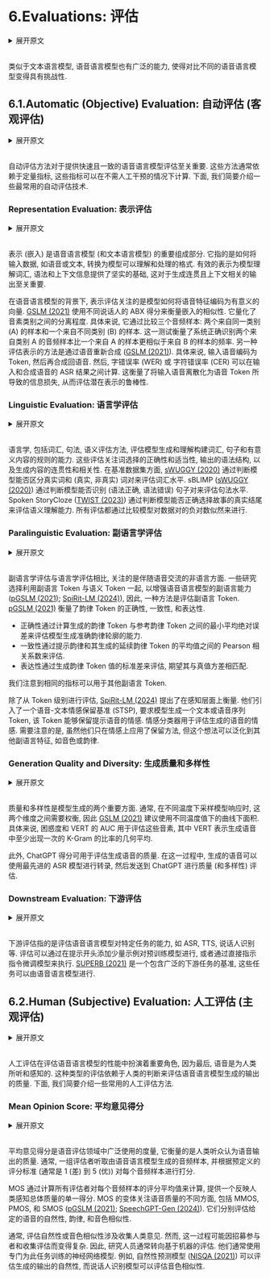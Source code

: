 # 6.Evaluations: 评估

<details>
<summary>展开原文</summary>

Similar to TextLMs, SpeechLMs have a wide range of capabilities, making it challenging to compare different SpeechLMs.
Consequently, it's essential to evaluate SpeechLMs from various perspectives to determine their effectiveness.
In this section, we review the commonly used methods and benchmarks for evaluating SpeechLMs.
We categorize these evaluation methods into automatic and human assessments, each containing distinct evaluation aspects.

</details>
<br>

类似于文本语言模型, 语音语言模型也有广泛的能力, 使得对比不同的语音语言模型变得具有挑战性.

## 6.1.Automatic (Objective) Evaluation: 自动评估 (客观评估)

<details>
<summary>展开原文</summary>

Automatic evaluation methods are essential for providing quick and consistent assessments of SpeechLMs.
These methods typically rely on quantitative metrics that can be computed without human intervention.
Below, we outline some of the most commonly used automatic evaluation techniques.

</details>
<br>

自动评估方法对于提供快速且一致的语音语言模型评估至关重要.
这些方法通常依赖于定量指标, 这些指标可以在不需人工干预的情况下计算.
下面, 我们简要介绍一些最常用的自动评估技术.

### Representation Evaluation: 表示评估

<details>
<summary>展开原文</summary>

Representation (embedding) is a crucial component in SpeechLMs (and TextLMs).
It refers to how input data, such as speech or text, is transformed into a format that the model can understand and process.
Effective representation lays a solid foundation for models to understand lexical, syntax, and contextual information, which are vital for generating coherent and contextually relevant outputs.

In the context of SpeechLMs, representation evaluation focuses on how well the model encodes speech features into meaningful vectors.
[GSLM (2021)](../../Models/SpeechLM/2021.02.01_GSLM.md) uses between-speaker ABX score to measure the embedding similarity.
It quantifies how well-separated the phonetic categories are.
Specifically, It works by comparing three sound samples: two from the same category (A) and one from a different category (B).
The test measures how often the system correctly identifies that two sounds from category A are more similar to each other than one sound from A is to a sound from B.
Another way of evaluating representations is through speech resynthesis ([GSLM (2021)](../../Models/SpeechLM/2021.02.01_GSLM.md)).
Specifically, an input speech is encoded into tokens and then synthesized back to speech.
Then, word error rate (WER) or character error rate (CER) can be computed on the ASR results of the input and resynthesized speech.
This measures the information loss caused by discretizing the input speech into speech tokens, thereby evaluating the robustness of the latent representations.

</details>
<br>

表示 (嵌入) 是语音语言模型 (和文本语言模型) 的重要组成部分.
它指的是如何将输入数据, 如语音或文本, 转换为模型可以理解和处理的格式.
有效的表示为模型理解词汇, 语法和上下文信息提供了坚实的基础, 这对于生成连贯且上下文相关的输出至关重要.

在语音语言模型的背景下, 表示评估关注的是模型如何将语音特征编码为有意义的向量.
[GSLM (2021)](../../Models/SpeechLM/2021.02.01_GSLM.md) 使用不同说话人的 ABX 得分来衡量嵌入的相似性.
它量化了音素类别之间的分离程度.
具体来说, 它通过比较三个音频样本: 两个来自同一类别 (A) 的样本和一个来自不同类别 (B) 的样本.
这一测试衡量了系统正确识别两个来自类别 A 的音频样本比一个来自 A 的样本更相似于来自 B 的样本的频率.
另一种评估表示的方法是通过语音重新合成 ([GSLM (2021)](../../Models/SpeechLM/2021.02.01_GSLM.md)).
具体来说, 输入语音编码为 Token, 然后再合成回语音.
然后, 字错误率 (WER) 或 字符错误率 (CER) 可以在输入和合成语音的 ASR 结果之间计算.
这衡量了将输入语音离散化为语音 Token 所导致的信息损失, 从而评估潜在表示的鲁棒性.

### Linguistic Evaluation: 语言学评估

<details>
<summary>展开原文</summary>

Linguistics, including lexical, syntactic, and semantic evaluation methods, assess the model’s ability to generate and understand the rules for constructing words, sentences, and meaningful contents.
These evaluations focus on the correctness and appropriateness of word choices, the grammatical structure of the outputs, and the coherence and relevance of the generated content.
In terms of benchmark datasets, [sWUGGY (2020)](../../Evaluations/2020.11.23_sWUGGY.md) assesses at the lexical level by determining if the model can distinguish a real word from a (real, non-real) word pair.
sBLIMP ([sWUGGY (2020)](../../Evaluations/2020.11.23_sWUGGY.md)) evaluates at the syntactic level by determining if the model can identify the grammatically correct sentence from a (grammatical, ungrammatical) sentence pair.
Spoken StoryCloze ([TWIST (2023)](../../Models/SpeechLM/2023.05.22_TWIST.md)) evaluates semantic comprehension by assessing the model's capability to select the genuine ending of a story from a pair of ending choices.
All the evaluation is conducted by comparing the model's negative log-likelihood of the data pair.

</details>
<br>

语言学, 包括词汇, 句法, 语义评估方法, 评估模型生成和理解构建词汇, 句子和有意义内容的规则的能力.
这些评估关注词选择的正确性和适当性, 输出的语法结构, 以及生成内容的连贯性和相关性.
在基准数据集方面, [sWUGGY (2020)](../../Evaluations/2020.11.23_sWUGGY.md) 通过判断模型能否区分真实词和 (真实, 非真实) 词对来评估词汇水平.
sBLIMP ([sWUGGY (2020)](../../Evaluations/2020.11.23_sWUGGY.md)) 通过判断模型能否识别 (语法正确, 语法错误) 句子对来评估句法水平.
Spoken StoryCloze ([TWIST (2023)](../../Models/SpeechLM/2023.05.22_TWIST.md)) 通过判断模型能否正确选择故事的真实结尾来评估语义理解能力.
所有评估都通过比较模型对数据对的负对数似然来进行.

### Paralinguistic Evaluation: 副语言学评估

<details>
<summary>展开原文</summary>

In contrast to linguistic evaluation, paralinguistic evaluation focuses on the non-verbal aspects of communication that accompany speech.
Some works choose to utilize paralinguistic tokens alongside semantic tokens to enhance the paralinguistic abilities of SpeechLMs ([pGSLM (2021)](../../Models/SpeechLM/2021.09.07_pGSLM.md); [SpiRit-LM (2024)](../../Models/SpeechLM/2024.02.08_SpiRit-LM.md)), so one way is to evaluate the paralinguistic tokens.
[pGSLM (2021)](../../Models/SpeechLM/2021.09.07_pGSLM.md) measures the correctness, consistency, and expressiveness of the prosodic tokens.
Correctness evaluates the model's ability to generate accurate prosodic profiles by calculating the minimal mean absolute error (min-MAE) of the prosodic tokens from 20 generated samples against the prosodic tokens from the reference, consistency is assessed through the Pearson correlation between the mean values of the prompt prosodic and its generated continuation prosodic tokens, and expressiveness is measured by the standard deviation of the generated prosody token values, with the expectation that it matches the variability of the ground truth.
We note that the same metrics can also be applied to other paralinguistic tokens.
Instead of evaluating from the token level, [SpiRit-LM (2024)](../../Models/SpeechLM/2024.02.08_SpiRit-LM.md) propose to measure on the perceptual level.
They introduced a speech-text sentiment preservation benchmark (STSP), which requires the model to generate a text or speech sequence of tokens that preserves the sentiment of the prompt.
A sentiment classifier is used to assess the sentiment in the generated speech.
It should be noted that although they only apply the preservation approach on sentiment, this idea can be generalized to other paralinguistic features, such as timbre or prosody.

</details>
<br>

副语言学评估与语言学评估相比, 关注的是伴随语音交流的非语言方面.
一些研究选择利用副语言 Token 与语义 Token 一起, 以增强语音语言模型的副语言能力 ([pGSLM (2021)](../../Models/SpeechLM/2021.09.07_pGSLM.md); [SpiRit-LM (2024)](../../Models/SpeechLM/2024.02.08_SpiRit-LM.md)), 因此, 一种方法是评估副语言 Token.
[pGSLM (2021)](../../Models/SpeechLM/2021.09.07_pGSLM.md) 衡量了韵律 Token 的正确性, 一致性, 和表达性.
- 正确性通过计算生成的韵律 Token 与参考韵律 Token 之间的最小平均绝对误差来评估模型生成准确韵律轮廓的能力.
- 一致性通过提示韵律和其生成的延续韵律 Token 的平均值之间的 Pearson 相关系数来评估.
- 表达性通过生成韵律 Token 值的标准差来评估, 期望其与真值方差相匹配.

我们注意到相同的指标可以用于其他副语言 Token.

除了从 Token 级别进行评估, [SpiRit-LM (2024)](../../Models/SpeechLM/2024.02.08_SpiRit-LM.md) 提出了在感知层面上衡量.
他们引入了一个语音-文本情感保留基准 (STSP), 要求模型生成一个文本或语音序列 Token, 该 Token 能够保留提示语音的情感.
情感分类器用于评估生成的语音的情感.
需要注意的是, 虽然他们只在情感上应用了保留方法, 但这个想法可以泛化到其他副语言特征, 如音色或韵律.

### Generation Quality and Diversity: 生成质量和多样性

<details>
<summary>展开原文</summary>

Quality and diversity are two crucial aspects of model generation.
Typically, there is a trade-off between these dimensions when sampling model responses at different temperatures, so [GSLM (2021)](../../Models/SpeechLM/2021.02.01_GSLM.md) suggests using the Area Under the Curve (AUC) with various temperature values.
Specifically, AUC on perplexity and VERT are employed to assess these factors, where VERT represents the geometric mean of the ratio of k-grams in the generated speech that appears at least once.
Additionally, the ChatGPT score can be utilized to evaluate the quality of the generated speech.
In this process, the generated speech is transcribed using state-of-the-art ASR models and then sent to ChatGPT for quality (and diversity) assessment.

</details>
<br>

质量和多样性是模型生成的两个重要方面.
通常, 在不同温度下采样模型响应时, 这两个维度之间需要权衡, 因此 [GSLM (2021)](../../Models/SpeechLM/2021.02.01_GSLM.md) 建议使用不同温度值下的曲线下面积.
具体来说, 困惑度和 VERT 的 AUC 用于评估这些音素, 其中 VERT 表示生成语音中至少出现一次的 K-Gram 的比率的几何平均.

此外, ChatGPT 得分可用于评估生成语音的质量.
在这一过程中, 生成的语音可以使用最先进的 ASR 模型进行转录, 然后发送到 ChatGPT 进行质量 (和多样性) 评估.

### Downstream Evaluation: 下游评估

<details>
<summary>展开原文</summary>

Downstream evaluation refers to evaluating the ability of SpeechLMs to perform specific tasks, such as ASR, TTS, Speaker Identification, etc.
The evaluation can be performed on pre-trained models by adding few-shot example(s) at the start of the prompt or on the instruction-tuned models by directly instructing them to do so.
[SUPERB (2021)](../../Evaluations/2021.05.03_SUPERB.md) is a benchmark containing a wide range of downstream tasks that can be performed by SpeechLMs.

</details>
<br>

下游评估指的是评估语音语言模型对特定任务的能力, 如 ASR, TTS, 说话人识别等.
评估可以通过在提示开头添加少量示例对预训练模型进行, 或者通过直接指示指令微调模型来执行.
[SUPERB (2021)](../../Evaluations/2021.05.03_SUPERB.md) 是一个包含广泛的下游任务的基准, 这些任务可以由语音语言模型进行.

## 6.2.Human (Subjective) Evaluation: 人工评估 (主观评估)

<details>
<summary>展开原文</summary>

Human evaluation plays a crucial role in assessing the performance of SpeechLMs, as ultimately, speech is designed to be heard and perceived by humans.
This type of evaluation relies on human judgment to assess the quality of the outputs generated by SpeechLMs.
Below, we outline several commonly used human evaluation methods.

</details>
<br>

人工评估在评估语音语言模型的性能中扮演着重要角色, 因为最后, 语音是为人类所听和感知的.
这种类型的评估依赖于人类的判断来评估语音语言模型生成的输出的质量.
下面, 我们简要介绍一些常用的人工评估方法.

### Mean Opinion Score: 平均意见得分

<details>
<summary>展开原文</summary>

Mean opinion score (MOS) is a widely used metric in the field of speech evaluation that quantifies the perceived quality of speech output as judged by human listeners.
Typically, a group of evaluators listens to a series of audio samples generated by the SpeechLM and rates each sample on a predefined scale, often from 1 (poor quality) to 5 (excellent quality).

MOS is calculated by averaging the scores given by all evaluators for each audio sample, providing a single score that reflects the overall quality as perceived by humans.
Variations of MOS focus on different aspects of speech quality, including MMOS, PMOS, and SMOS ([pGSLM (2021)](../../Models/SpeechLM/2021.09.07_pGSLM.md); [SpeechGPT-Gen (2024)](../../Models/SpeechLM/2024.01.24_SpeechGPT-Gen.md)).
They evaluate the aspects of naturalness, prosody, and timbre similarity of the given speech, respectively.

Typically, evaluating naturalness or timbre similarity involves collecting human opinions.
However, this process can be complicated due to the challenges of recruiting participants and gathering their evaluations.
As a result, researchers often turn to machine-based evaluations.
They commonly employ neural network models specifically trained for these tasks.
For instance, a naturalness prediction model ([NISQA (2021)](../../Evaluations/2021.04.19_NISQA.md)) can assess the naturalness of generated outputs, while a speaker identification model can evaluate timbre similarity.

</details>
<br>

平均意见得分是语音评估领域中广泛使用的度量, 它衡量的是人类听众认为语音输出的质量.
通常, 一组评估者听取由语音语言模型生成的音频样本, 并根据预定义的评分标准 (通常是 1 (差) 到 5 (优)) 对每个音频样本进行打分.

MOS 通过计算所有评估者对每个音频样本的评分平均值来计算, 提供一个反映人类感知总体质量的单一得分.
MOS 的变体关注语音质量的不同方面, 包括 MMOS, PMOS, 和 SMOS ([pGSLM (2021)](../../Models/SpeechLM/2021.09.07_pGSLM.md); [SpeechGPT-Gen (2024)](../../Models/SpeechLM/2024.01.24_SpeechGPT-Gen.md)).
它们分别评估给定的语音的自然性, 韵律, 和音色相似性.

通常, 评估自然性或音色相似性涉及收集人类意见.
然而, 这一过程可能因招募参与者和收集评估而变得复杂.
因此, 研究人员通常转向基于机器的评估.
他们通常使用专门为此任务训练的神经网络模型.
例如, 自然性预测模型 ([NISQA (2021)](../../Evaluations/2021.04.19_NISQA.md)) 可以评估生成的输出的自然性, 而说话人识别模型可以评估音色相似性.
